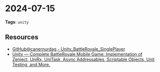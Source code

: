 # 2024-07-15
**Tags**: `unity`

## Resources
- [GitHub@canernurdag - Unity_BattleRoyale_SinglePlayer](https://github.com/canernurdag/Unity_BattleRoyale_SinglePlayer)
- [Unity — Complete BattleRoyale Mobile Game: Implementation of Zenject, UniRx, UniTask, Async Addressables, Scriptable Objects, Unit Testing, and More.](https://medium.com/@canernurdag/unity-complete-battleroyale-mobile-game-implementation-of-zenject-unirx-unitask-async-d22e187fa2a)
